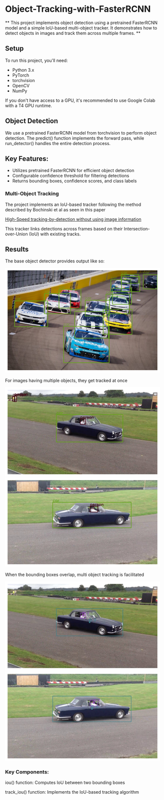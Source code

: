 # Object-Tracking-with-FasterRCNN
**
This project implements object detection using a pretrained FasterRCNN model and a simple IoU-based multi-object tracker. It demonstrates how to detect objects in images and track them across multiple frames.
**

## Setup

To run this project, you'll need:
- Python 3.x
- PyTorch
- torchvision
- OpenCV
- NumPy

If you don't have access to a GPU, it's recommended to use Google Colab with a T4 GPU runtime.

## Object Detection
We use a pretrained FasterRCNN model from torchvision to perform object detection. The predict() function implements the forward pass, while run_detector() handles the entire detection process.

## Key Features:
- Utilizes pretrained FasterRCNN for efficient object detection
- Configurable confidence threshold for filtering detections
- Returns bounding boxes, confidence scores, and class labels
### Multi-Object Tracking
The project implements an IoU-based tracker following the method described by Bochinski et al as seen in this paper

[High-Speed tracking-by-detection without using image information](https://ieeexplore.ieee.org/document/8078516)


This tracker links detections across frames based on their Intersection-over-Union (IoU) with existing tracks.

## Results
The base object detector provides output like so:

![Example Image](images/multicar.png)

For images having multiple objects, they get tracked at once

![Example Image](images/car_p_1.png) ![Example Image](images/car_p_2.png) 

When the bounding boxes overlap, multi object tracking is facilitated

![Example Image](images/multi_1.png) ![Example Image](images/multi_2.png)

### Key Components:

iou() function: Computes IoU between two bounding boxes

track_iou() function: Implements the IoU-based tracking algorithm
